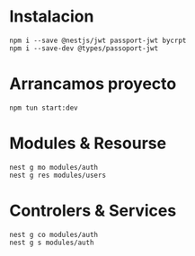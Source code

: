 # Instalacion 
```
npm i --save @nestjs/jwt passport-jwt bycrpt
npm i --save-dev @types/passoport-jwt
```

# Arrancamos proyecto
```
npm tun start:dev
```
# Modules & Resourse
```
nest g mo modules/auth
nest g res modules/users
```
# Controlers & Services
```
nest g co modules/auth
nest g s modules/auth 
```

